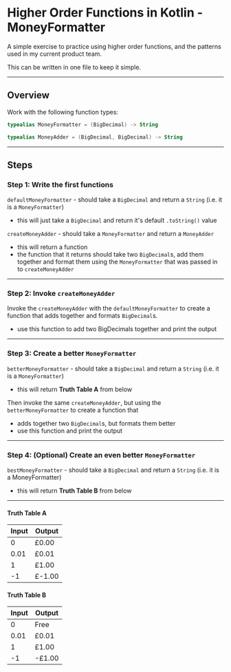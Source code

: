 Higher Order Functions in Kotlin - MoneyFormatter
=================================================

A simple exercise to practice using higher order functions, and the patterns used in my current product team. 

This can be written in one file to keep it simple.

------

## Overview

Work with the following function types:

```kotlin
typealias MoneyFormatter = (BigDecimal) -> String
```

```kotlin
typealias MoneyAdder = (BigDecimal, BigDecimal) -> String
```

------

## Steps

### Step 1: Write the first functions

`defaultMoneyFormatter` - should take a `BigDecimal` and return a `String` (i.e. it is a `MoneyFormatter`)
- this will just take a `BigDecimal` and return it's default `.toString()` value

`createMoneyAdder` - should take a `MoneyFormatter` and return a `MoneyAdder`
- this will return a function
- the function that it returns should take two `BigDecimal`s, add them together and format them
using the `MoneyFormatter` that was passed in to `createMoneyAdder`

------

### Step 2: Invoke `createMoneyAdder`

Invoke the `createMoneyAdder` with the `defaultMoneyFormatter` to create a function that adds together and formats `BigDecimal`s.
- use this function to add two BigDecimals together and print the output

------

### Step 3: Create a better `MoneyFormatter`

`betterMoneyFormatter` - should take a `BigDecimal` and return a `String` (i.e. it is a `MoneyFormatter`)
- this will return **Truth Table A** from below

Then invoke the same `createMoneyAdder`, but using the `betterMoneyFormatter` to create a function that
- adds together two `BigDecimal`s, but formats them better
- use this function and print the output

------

### Step 4: (Optional) Create an even better `MoneyFormatter`

`bestMoneyFormatter` - should take a `BigDecimal` and return a `String` (i.e. it is a MoneyFormatter)
- this will return **Truth Table B** from below

------

#### Truth Table A

| Input | Output |
|-------|--------|
| 0 | £0.00 |
| 0.01 | £0.01 |
| 1 | £1.00 |
| -1 | £-1.00 |


#### Truth Table B

| Input | Output |
|-------|--------|
| 0 | Free |
| 0.01 | £0.01 |
| 1 | £1.00 |
| -1 | -£1.00 |
